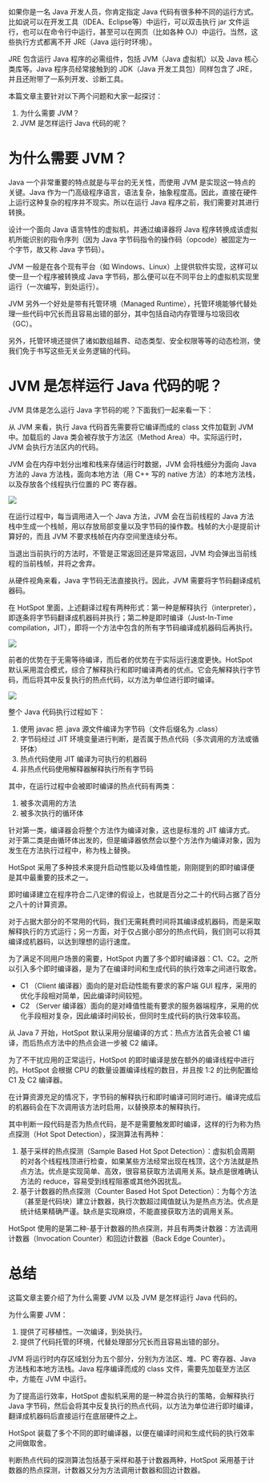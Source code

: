 如果你是一名 Java 开发人员，你肯定指定 Java 代码有很多种不同的运行方式。比如说可以在开发工具（IDEA、Eclipse等）中运行，可以双击执行 jar 文件运行，也可以在命令行中运行，甚至可以在网页（比如各种 OJ）中运行。当然，这些执行方式都离不开 JRE（Java 运行时环境）。

JRE 包含运行 Java 程序的必需组件，包括 JVM（Java 虚拟机）以及 Java 核心类库等。Java 程序员经常接触到的 JDK（Java 开发工具包）同样包含了 JRE，并且还附带了一系列开发、诊断工具。

本篇文章主要针对以下两个问题和大家一起探讨：

1. 为什么需要 JVM？
2. JVM 是怎样运行 Java 代码的呢？

# 为什么需要 JVM？
Java 一个非常重要的特点就是与平台的无关性，而使用 JVM 是实现这一特点的关键。Java 作为一门高级程序语言，语法复杂，抽象程度高。因此，直接在硬件上运行这种复杂的程序并不现实。所以在运行 Java 程序之前，我们需要对其进行转换。

设计一个面向 Java 语言特性的虚拟机，并通过编译器将 Java 程序转换成该虚拟机所能识别的指令序列（因为 Java 字节码指令的操作码（opcode）被固定为一个字节，故又称 Java 字节码）。

JVM 一般是在各个现有平台（如 Windows、Linux）上提供软件实现，这样可以使一旦一个程序被转换成 Java 字节码，那么便可以在不同平台上的虚拟机实现里运行（一次编写，到处运行）。

JVM 另外一个好处是带有托管环境（Managed Runtime），托管环境能够代替处理一些代码中冗长而且容易出错的部分，其中包括自动内存管理与垃圾回收（GC）。

另外，托管环境还提供了诸如数组越界、动态类型、安全权限等等的动态检测，使我们免于书写这些无关业务逻辑的代码。

# JVM 是怎样运行 Java 代码的呢？
JVM 具体是怎么运行 Java 字节码的呢？下面我们一起来看一下：

从 JVM 来看，执行 Java 代码首先需要将它编译而成的 class 文件加载到 JVM 中。加载后的 Java 类会被存放于方法区（Method Area）中。实际运行时，JVM 会执行方法区内的代码。

JVM 会在内存中划分出堆和栈来存储运行时数据，JVM 会将栈细分为面向 Java 方法的 Java 方法栈，面向本地方法（用 C++ 写的 native 方法）的本地方法栈，以及存放各个线程执行位置的 PC 寄存器。

![](https://img-blog.csdnimg.cn/20191103234636828.png)

在运行过程中，每当调用进入一个 Java 方法，JVM 会在当前线程的 Java 方法栈中生成一个栈帧，用以存放局部变量以及字节码的操作数。栈帧的大小是提前计算好的，而且 JVM 不要求栈帧在内存空间里连续分布。

当退出当前执行的方法时，不管是正常返回还是异常返回，JVM 均会弹出当前线程的当前栈帧，并将之舍弃。

从硬件视角来看，Java 字节码无法直接执行。因此，JVM 需要将字节码翻译成机器码。

在 HotSpot 里面，上述翻译过程有两种形式：第一种是解释执行（interpreter），即逐条将字节码翻译成机器码并执行；第二种是即时编译（Just-In-Time compilation，JIT），即将一个方法中包含的所有字节码编译成机器码后再执行。

![](https://img-blog.csdnimg.cn/20191103231617637.png)

前者的优势在于无需等待编译，而后者的优势在于实际运行速度更快。HotSpot 默认采用混合模式，综合了解释执行和即时编译两者的优点。它会先解释执行字节码，而后将其中反复执行的热点代码，以方法为单位进行即时编译。

![](https://img-blog.csdnimg.cn/20191104002439778.png)

整个 Java 代码执行过程如下：
1. 使用 javac 把 .java 源文件编译为字节码（文件后缀名为 .class）
2. 字节码经过 JIT 环境变量进行判断，是否属于热点代码（多次调用的方法或循环体）
3. 热点代码使用 JIT 编译为可执行的机器码
4. 非热点代码使用解释器解释执行所有字节码

其中，在运行过程中会被即时编译的热点代码有两类：
1. 被多次调用的方法
2. 被多次执行的循环体

针对第一类，编译器会将整个方法作为编译对象，这也是标准的 JIT 编译方式。对于第二类是由循环体出发的，但是编译器依然会以整个方法作为编译对象，因为发生在方法执行过程中，称为栈上替换。

HotSpot 采用了多种技术来提升启动性能以及峰值性能，刚刚提到的即时编译便是其中最重要的技术之一。

即时编译建立在程序符合二八定律的假设上，也就是百分之二十的代码占据了百分之八十的计算资源。

对于占据大部分的不常用的代码，我们无需耗费时间将其编译成机器码，而是采取解释执行的方式运行；另一方面，对于仅占据小部分的热点代码，我们则可以将其编译成机器码，以达到理想的运行速度。

为了满足不同用户场景的需要，HotSpot 内置了多个即时编译器：C1、C2。之所以引入多个即时编译器，是为了在编译时间和生成代码的执行效率之间进行取舍。
- C1 （Client 编译器）面向的是对启动性能有要求的客户端 GUI 程序，采用的优化手段相对简单，因此编译时间较短。
- C2 （Server 编译器）面向的是对峰值性能有要求的服务器端程序，采用的优化手段相对复杂，因此编译时间较长，但同时生成代码的执行效率较高。

从 Java 7 开始，HotSpot 默认采用分层编译的方式：热点方法首先会被 C1 编译，而后热点方法中的热点会进一步被 C2 编译。

为了不干扰应用的正常运行，HotSpot 的即时编译是放在额外的编译线程中进行的。HotSpot 会根据 CPU 的数量设置编译线程的数目，并且按 1:2 的比例配置给 C1 及 C2 编译器。

在计算资源充足的情况下，字节码的解释执行和即时编译可同时进行。编译完成后的机器码会在下次调用该方法时启用，以替换原本的解释执行。

其中判断一段代码是否为热点代码，是不是需要触发即时编译，这样的行为称为热点探测（Hot Spot Detection），探测算法有两种：
1. 基于采样的热点探测（Sample Based Hot Spot Detection）：虚拟机会周期的对各个线程栈顶进行检查，如果某些方法经常出现在栈顶，这个方法就是热点方法。优点是实现简单、高效，很容易获取方法调用关系。缺点是很难确认方法的 reduce，容易受到线程阻塞或其他外因扰乱。
2. 基于计数器的热点探测（Counter Based Hot Spot Detection）：为每个方法（甚至是代码块）建立计数器，执行次数超过阈值就认为是热点方法。优点是统计结果精确严谨。缺点是实现麻烦，不能直接获取方法的调用关系。

HotSpot 使用的是第二种-基于计数器的热点探测，并且有两类计数器：方法调用计数器（Invocation Counter）和回边计数器（Back Edge Counter）。

# 总结
这篇文章主要介绍了为什么需要 JVM 以及 JVM 是怎样运行 Java 代码的。

为什么需要 JVM：
1. 提供了可移植性。一次编译，到处执行。
2. 提供了代码托管的环境，代替处理部分冗长而且容易出错的部分。

JVM 将运行时内存区域划分为五个部分，分别为方法区、堆、PC 寄存器、Java 方法栈和本地方法栈。Java 程序编译而成的 class 文件，需要先加载至方法区中，方能在 JVM 中运行。

为了提高运行效率，HotSpot 虚拟机采用的是一种混合执行的策略，会解释执行 Java 字节码，然后会将其中反复执行的热点代码，以方法为单位进行即时编译，翻译成机器码后直接运行在底层硬件之上。

HotSpot 装载了多个不同的即时编译器，以便在编译时间和生成代码的执行效率之间做取舍。

判断热点代码的探测算法包括基于采样和基于计数器两种，HotSpot 采用基于计数器的热点探测，计数器又分为方法调用计数器和回边计数器。